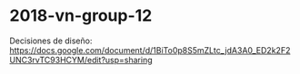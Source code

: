 # 2018-vn-group-12

Decisiones de diseño: https://docs.google.com/document/d/1BiTo0p8S5mZLtc_jdA3A0_ED2k2F2UNC3rvTC93HCYM/edit?usp=sharing
